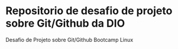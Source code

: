 # Repositorio de desafio de projeto sobre Git/Github da DIO
Desafio de Projeto sobre Git/Github Bootcamp Linux
